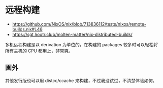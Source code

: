 # 远程构建

- https://github.com/NixOS/nix/blob/713836112/tests/nixos/remote-builds.nix#L46
- https://sgt.hootr.club/molten-matter/nix-distributed-builds/

多机远程构建是以 derivation 为单位的，在构建的 packages 较多时可以轻松将所有主机的 CPU 都用上，非常爽。

## 画外

其他发行版也可以用 distcc/ccache 来构建，不过我没试过，不清楚体验如何。
